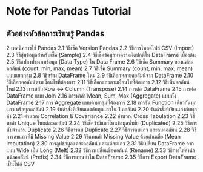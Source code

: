 
Note for Pandas Tutorial
==

## ตัวอย่างหัวข้อการเรียนรู้ Pandas

2 เทคนิคการใช้ Pandas
2.1 วิธีเช็ค Version Pandas
2.2 วิธีการโหลดไฟล์ CSV (Import)
2.3 วิธีสุ่มข้อมูลสำหรับเช็ค (Sample)
2.4 วิธีเช็คข้อมูลหาความผิดปกติใน DataFrame เบื้องต้น
2.5 วิธีแปลงประเภทข้อมูล (Data Type) ใน Data Frame
2.6 วิธีเช็ค Summary ของแต่ละคอลัมน์ (count, min, max, mean)
2.7 วิธีเช็ค Summary (count, min, max, mean) แบบแยกกลุ่ม
2.8 วิธีสร้าง DataFrame ใหม่
2.9 วิธีเลือกหลายคอลัมน์จาก DataFrame
2.10 วิธีเลือกคอลัมน์ตามเงื่อนไขที่ต้องการ
2.11 วิธีเลือกแถวตามเงื่อนไขที่ต้องการ
2.12 วิธีเพิ่มคอลัมน์ใหม่
2.13 การสลับ Row <-> Column (Transpose)
2.14 การต่อ DataFrame
2.15 การต่อ DataFrame แบบ Join
2.16 การหาค่า Mean, Sum, Max (Aggregate) แบบทั้ง DataFrame
2.17 การ Aggregate แบบตามกลุ่มที่ต้องการ
2.18 การรัน Function เดียวกันทุกแถว หรือทุกคอลัมน์
2.19 รันคำสั่งที่เขียนเองกับทุกแถวใน 1 คอลัมน์
2.20 รันคำสั่งที่เขียนเองกับทุกค่า
2.21 คำนวณ Correlation & Covariance
2.22 คำนวณ Cross Tabulation
2.23 วิธีหาค่า Unique ในแต่ละคอลัมน์
2.24 วิธีเช็คว่ามีแถวไหนข้อมูลซ้ำมั้ย (Duplicated)
2.25 วิธีการนับจำนวน Duplicate
2.26 วิธีการลบ Duplicate
2.27 วิธีการลบแถว และลบคอลัมน์
2.28 วิธีการลบแถวที่มี Missing Value
2.29 วิธีแทนค่า Missing Value ด้วยค่าเฉลี่ย (Mean Imputation)
2.30 การลูปข้อมูลแต่ละคอลัมน์ และแต่ละแถว
2.31 วิธีเปลี่ยน DataFrame จากแบบ Wide เป็น Long (Melt)
2.32 วิธีการเปลี่ยนชื่อคอลัมน์ (Rename)
2.33 วิธีการใส่คำนำหน้าคอลัมน์ (Prefix)
2.34 วิธีการแทนค่าใน DataFrame
2.35 วิธีการ Export DataFrame เป็นไฟล์ CSV


<!--stackedit_data:
eyJoaXN0b3J5IjpbLTE1NzU1MTU5ODldfQ==
-->